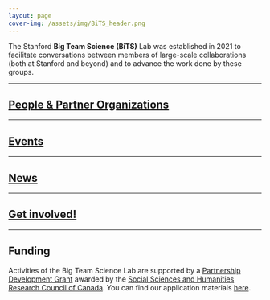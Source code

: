 ```yaml
---
layout: page
cover-img: /assets/img/BiTS_header.png
---
```


<!---
Notes
- When using colors, use the color-blind palette from Wong (https://www.nature.com/articles/nmeth.1618.pdf?origin=ppub)
	- logo and project placeholders follow it.
--->

The Stanford **Big Team Science (BiTS)** Lab was established in 2021 to facilitate conversations between members of large-scale collaborations (both at Stanford and beyond) and to advance the work done by these groups.


***
## [People & Partner Organizations]({{site.baseurl}}/people/)


***
## [Events]({{site.baseurl}}/events/)


***
## [News]({{site.baseurl}}/news/)

 
***
## [Get involved!]({{site.baseurl}}/get_involved/)


***

## Funding

Activities of the Big Team Science Lab are supported by a [Partnership Development Grant](https://www.sshrc-crsh.gc.ca/funding-financement/programs-programmes/partnership_development_grants-subventions_partenariat_developpement-eng.aspx) awarded by the [Social Sciences and Humanities Research Council of Canada](https://www.sshrc-crsh.gc.ca/). You can find our application materials [here](https://osf.io/xavnd/).
<br>
